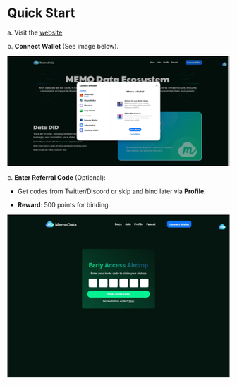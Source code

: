 # Quick Start

a. Visit the [website](https://data.memolabs.org/)

b. **Connect Wallet** (See image below).

![connect](../../images/1.png)

c. **Enter Referral Code** (Optional):

* Get codes from Twitter/Discord or skip and bind later via **Profile**.

* **Reward**: 500 points for binding.

![invite](../../images/2.png)
